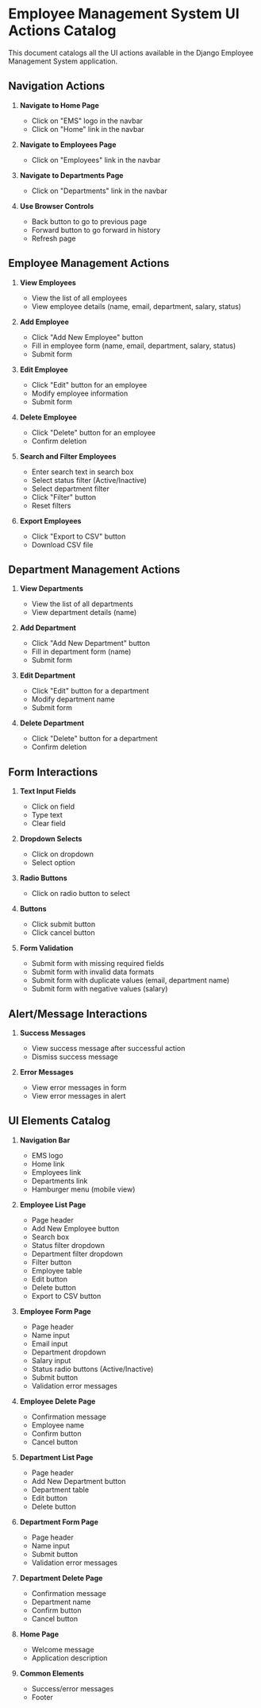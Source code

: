 # Employee Management System UI Actions Catalog

This document catalogs all the UI actions available in the Django Employee Management System application.

## Navigation Actions

1. **Navigate to Home Page**
   - Click on "EMS" logo in the navbar
   - Click on "Home" link in the navbar

2. **Navigate to Employees Page**
   - Click on "Employees" link in the navbar

3. **Navigate to Departments Page**
   - Click on "Departments" link in the navbar

4. **Use Browser Controls**
   - Back button to go to previous page
   - Forward button to go forward in history
   - Refresh page

## Employee Management Actions

1. **View Employees**
   - View the list of all employees
   - View employee details (name, email, department, salary, status)

2. **Add Employee**
   - Click "Add New Employee" button
   - Fill in employee form (name, email, department, salary, status)
   - Submit form

3. **Edit Employee**
   - Click "Edit" button for an employee
   - Modify employee information
   - Submit form

4. **Delete Employee**
   - Click "Delete" button for an employee
   - Confirm deletion

5. **Search and Filter Employees**
   - Enter search text in search box
   - Select status filter (Active/Inactive)
   - Select department filter
   - Click "Filter" button
   - Reset filters

6. **Export Employees**
   - Click "Export to CSV" button
   - Download CSV file

## Department Management Actions

1. **View Departments**
   - View the list of all departments
   - View department details (name)

2. **Add Department**
   - Click "Add New Department" button
   - Fill in department form (name)
   - Submit form

3. **Edit Department**
   - Click "Edit" button for a department
   - Modify department name
   - Submit form

4. **Delete Department**
   - Click "Delete" button for a department
   - Confirm deletion

## Form Interactions

1. **Text Input Fields**
   - Click on field
   - Type text
   - Clear field

2. **Dropdown Selects**
   - Click on dropdown
   - Select option

3. **Radio Buttons**
   - Click on radio button to select

4. **Buttons**
   - Click submit button
   - Click cancel button

5. **Form Validation**
   - Submit form with missing required fields
   - Submit form with invalid data formats
   - Submit form with duplicate values (email, department name)
   - Submit form with negative values (salary)

## Alert/Message Interactions

1. **Success Messages**
   - View success message after successful action
   - Dismiss success message

2. **Error Messages**
   - View error messages in form
   - View error messages in alert

## UI Elements Catalog

1. **Navigation Bar**
   - EMS logo
   - Home link
   - Employees link
   - Departments link
   - Hamburger menu (mobile view)

2. **Employee List Page**
   - Page header
   - Add New Employee button
   - Search box
   - Status filter dropdown
   - Department filter dropdown
   - Filter button
   - Employee table
   - Edit button
   - Delete button
   - Export to CSV button

3. **Employee Form Page**
   - Page header
   - Name input
   - Email input
   - Department dropdown
   - Salary input
   - Status radio buttons (Active/Inactive)
   - Submit button
   - Validation error messages

4. **Employee Delete Page**
   - Confirmation message
   - Employee name
   - Confirm button
   - Cancel button

5. **Department List Page**
   - Page header
   - Add New Department button
   - Department table
   - Edit button
   - Delete button

6. **Department Form Page**
   - Page header
   - Name input
   - Submit button
   - Validation error messages

7. **Department Delete Page**
   - Confirmation message
   - Department name
   - Confirm button
   - Cancel button

8. **Home Page**
   - Welcome message
   - Application description

9. **Common Elements**
   - Success/error messages
   - Footer
